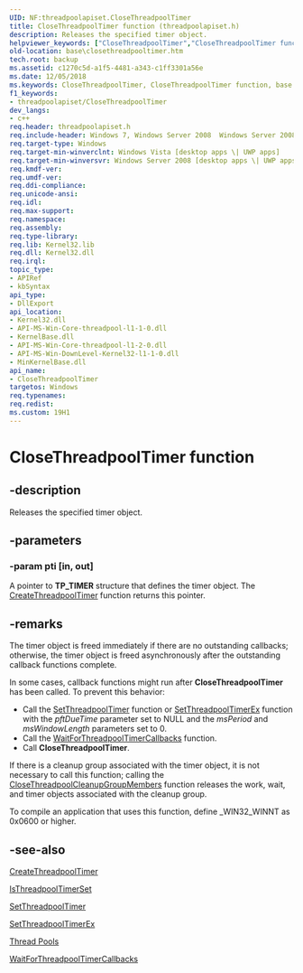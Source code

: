 ```yaml
---
UID: NF:threadpoolapiset.CloseThreadpoolTimer
title: CloseThreadpoolTimer function (threadpoolapiset.h)
description: Releases the specified timer object.
helpviewer_keywords: ["CloseThreadpoolTimer","CloseThreadpoolTimer function","base.closethreadpooltimer","threadpoolapiset/CloseThreadpoolTimer","winbase/CloseThreadpoolTimer"]
old-location: base\closethreadpooltimer.htm
tech.root: backup
ms.assetid: c1270c5d-a1f5-4481-a343-c1ff3301a56e
ms.date: 12/05/2018
ms.keywords: CloseThreadpoolTimer, CloseThreadpoolTimer function, base.closethreadpooltimer, threadpoolapiset/CloseThreadpoolTimer, winbase/CloseThreadpoolTimer
f1_keywords:
- threadpoolapiset/CloseThreadpoolTimer
dev_langs:
- c++
req.header: threadpoolapiset.h
req.include-header: Windows 7, Windows Server 2008  Windows Server 2008 R2, Windows.h
req.target-type: Windows
req.target-min-winverclnt: Windows Vista [desktop apps \| UWP apps]
req.target-min-winversvr: Windows Server 2008 [desktop apps \| UWP apps]
req.kmdf-ver: 
req.umdf-ver: 
req.ddi-compliance: 
req.unicode-ansi: 
req.idl: 
req.max-support: 
req.namespace: 
req.assembly: 
req.type-library: 
req.lib: Kernel32.lib
req.dll: Kernel32.dll
req.irql: 
topic_type:
- APIRef
- kbSyntax
api_type:
- DllExport
api_location:
- Kernel32.dll
- API-MS-Win-Core-threadpool-l1-1-0.dll
- KernelBase.dll
- API-MS-Win-Core-threadpool-l1-2-0.dll
- API-MS-Win-DownLevel-Kernel32-l1-1-0.dll
- MinKernelBase.dll
api_name:
- CloseThreadpoolTimer
targetos: Windows
req.typenames: 
req.redist: 
ms.custom: 19H1
---
```


# CloseThreadpoolTimer function


## -description


Releases the specified timer object.


## -parameters




### -param pti [in, out]

A pointer to <b>TP_TIMER</b> structure that defines the timer object.
The <a href="https://docs.microsoft.com/windows/desktop/api/threadpoolapiset/nf-threadpoolapiset-createthreadpooltimer">CreateThreadpoolTimer</a> function returns this pointer.


## -remarks

The timer object is freed immediately if there are no outstanding callbacks; otherwise, the timer object is freed asynchronously after the outstanding callback functions complete. 

In some cases, callback functions might run after <b>CloseThreadpoolTimer</b> has been called. To prevent this behavior: 

* Call the <a href="https://docs.microsoft.com/windows/desktop/api/threadpoolapiset/nf-threadpoolapiset-setthreadpooltimer">SetThreadpoolTimer</a> function
or <a href="https://docs.microsoft.com/windows/desktop/api/threadpoolapiset/nf-threadpoolapiset-setthreadpooltimerex">SetThreadpoolTimerEx</a> function
with the <i>pftDueTime</i> parameter set to NULL and the <i>msPeriod</i> and <i>msWindowLength</i> parameters set to 0.
* Call the <a href="https://docs.microsoft.com/windows/desktop/api/threadpoolapiset/nf-threadpoolapiset-waitforthreadpooltimercallbacks">WaitForThreadpoolTimerCallbacks</a> function.
* Call <b>CloseThreadpoolTimer</b>.

If there is a cleanup group associated with the timer object, it is not necessary to call this function; calling the <a href="https://docs.microsoft.com/windows/desktop/api/threadpoolapiset/nf-threadpoolapiset-closethreadpoolcleanupgroupmembers">CloseThreadpoolCleanupGroupMembers</a> function releases the  work, wait, and timer objects associated with the cleanup group.

To compile an application that uses this function, define _WIN32_WINNT as 0x0600 or higher.




## -see-also




<a href="https://docs.microsoft.com/windows/desktop/api/threadpoolapiset/nf-threadpoolapiset-createthreadpooltimer">CreateThreadpoolTimer</a>



<a href="https://docs.microsoft.com/windows/desktop/api/threadpoolapiset/nf-threadpoolapiset-isthreadpooltimerset">IsThreadpoolTimerSet</a>



<a href="https://docs.microsoft.com/windows/desktop/api/threadpoolapiset/nf-threadpoolapiset-setthreadpooltimer">SetThreadpoolTimer</a>

<a href="https://docs.microsoft.com/windows/desktop/api/threadpoolapiset/nf-threadpoolapiset-setthreadpooltimerex">SetThreadpoolTimerEx</a>

<a href="https://docs.microsoft.com/windows/desktop/ProcThread/thread-pools">Thread Pools</a>



<a href="https://docs.microsoft.com/windows/desktop/api/threadpoolapiset/nf-threadpoolapiset-waitforthreadpooltimercallbacks">WaitForThreadpoolTimerCallbacks</a>
 

 

